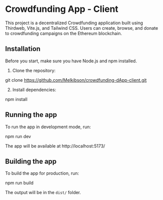 # Crowdfunding App - Client

This project is a decentralized Crowdfunding application built using Thirdweb, Vite.js, and Tailwind CSS. Users can create, browse, and donate to crowdfunding campaigns on the Ethereum blockchain.

## Installation

Before you start, make sure you have Node.js and npm installed.

1. Clone the repository:

git clone https://github.com/Melkibson/crowdfunding-dApp-client.git

2. Install dependencies:

npm install

## Running the app

To run the app in development mode, run:

npm run dev

The app will be available at http://localhost:5173/

## Building the app

To build the app for production, run:

npm run build


The output will be in the `dist/` folder.




